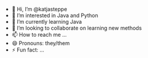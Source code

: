 - 👋 Hi, I’m @katjasteppe
- 👀 I’m interested in Java and Python
- 🌱 I’m currently learning Java
- 💞️ I’m looking to collaborate on learning new methods
- 📫 How to reach me ...
- 😄 Pronouns: they/them
- ⚡ Fun fact: ...

<!---
katjasteppe/katjasteppe is a ✨ special ✨ repository because its `README.md` (this file) appears on your GitHub profile.
You can click the Preview link to take a look at your changes.
--->

